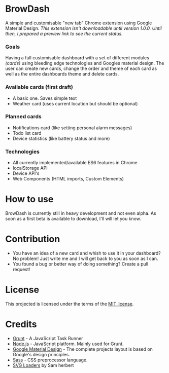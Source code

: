 # BrowDash
A simple and customisable "new tab" Chrome extension using Google Material Design.
_This extension isn't downloadable until version 1.0.0. Until then, I prepared a preview link to see the current status._

### Goals

Having a full customisable dashboard with a set of different modules _(cards)_ using bleeding edge technologies and Googles material design. The user can create new cards, change the order and theme of each card as well as the entire dashboards theme and delete cards.

### Available cards (first draft)

- A basic one. Saves simple text
- Weather card (uses current location but should be optional)

### Planned cards

- Notifications card (like setting personal alarm messages)
- Todo list card
- Device statistics (like battery status and more)

### Technologies

- All currently implemented/available ES6 features in Chrome
- localStorage API
- Device API's
- Web Components (HTML imports, Custom Elements)

# How to use

BrowDash is currently still in heavy development and not even alpha. As soon as a first beta is available to download, I'll will let you know.


# Contribution

- You have an idea of a new card and whish to use it in your dashboard? No problem! Just write me and I will get back to you as soon as I can.
- You found a bug or better way of doing something? Create a pull request!

# License

This projected is licensed under the terms of the [MIT license][1].

# Credits

- [Grunt][2] - A JavaScript Task Runner
- [Node.js][3] - JavaScript platform. Mainly used for Grunt.
- [Google Material Design][4] - The complete projects layout is based on Google's design principles.
- [Sass][5] - CSS preprocessor language.
- [SVG Loaders][6] by Sam herbert

[1]: https://github.com/morkro/BrowDash/LICENSE
[2]: http://gruntjs.com
[3]: http://nodejs.org
[4]: http://www.google.com/design
[5]: http://sass-lang.com/
[6]: http://samherbert.net/svg-loaders/